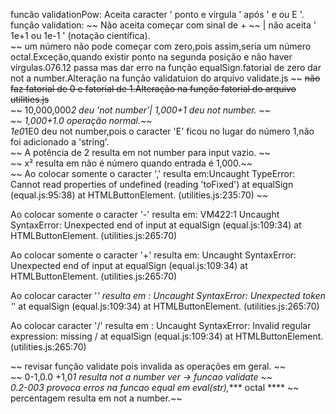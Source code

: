 funcão validationPow:  Aceita caracter ' ponto e vírgula ' após ' e ou E '.    
função validation:  ~~ Não aceita começar com sinal de + ~~ | não aceita ' 1e+1 ou 1e-1 ' (notação científica).  
~~ um número não pode começar com zero,pois assim,seria um número octal.Exceção,quando existir ponto na segunda posição e não haver vírgulas.076.12 passa mas dar erro na função equalSign.fatorial de zero dar not a number.Alteração na função validatuion do arquivo validate.js ~~
~~não faz fatorial de 0 e fatorial de 1.Alteração na função fatorial do arquivo utilities.js~~  
~~ 10,000,000*2 deu 'not number'| 1,000+1 deu not number. ~~  
~~ 1,000+1.0  operação normal.~~    
1e0*1E0 deu not number,pois o caracter 'E' ficou no lugar do número 1,não foi adicionado a 'string'.     
~~ A potência de 2 resulta em not number para input vazio. ~~   
~~ x² resulta em não é número quando entrada é 1,000.~~    
~~ Ao colocar somente o caracter ',' resulta em:Uncaught TypeError: Cannot read properties of undefined (reading 'toFixed')   at equalSign (equal.js:95:38)  at HTMLButtonElement.<anonymous> (utilities.js:235:70) ~~  

Ao colocar somente o caracter '-' resulta em: 
VM422:1  Uncaught SyntaxError: Unexpected end of input
    at equalSign (equal.js:109:34)
    at HTMLButtonElement.<anonymous> (utilities.js:265:70)  

Ao colocar somente o caracter '+' resulta em: Uncaught SyntaxError: Unexpected end of input
    at equalSign (equal.js:109:34)
    at HTMLButtonElement.<anonymous> (utilities.js:265:70) 

Ao colocar caracter '*' resulta em : Uncaught SyntaxError: Unexpected token '*'
    at equalSign (equal.js:109:34)
    at HTMLButtonElement.<anonymous> (utilities.js:265:70)  

Ao colocar caracter  '/' resulta em : Uncaught SyntaxError: Invalid regular expression: missing /
    at equalSign (equal.js:109:34)
    at HTMLButtonElement.<anonymous> (utilities.js:265:70)  

~~ revisar função validate pois invalida as operações em geral. ~~  
~~ 0-1,0.0 +1,0*1 resulta not a number ver -> funcao validate ~~  
0.2-003 provoca erros na funcao equal em eval(str),**** octal ****
~~ percentagem resulta em not a number.~~  